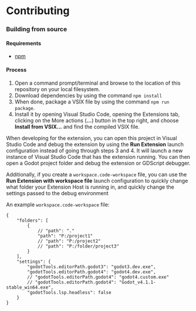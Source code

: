 # Contributing

### Building from source

#### Requirements

- [npm](https://www.npmjs.com/get-npm)

#### Process

1. Open a command prompt/terminal and browse to the location of this repository on your local filesystem.
2. Download dependencies by using the command `npm install`
3. When done, package a VSIX file by using the command `npm run package`.
4. Install it by opening Visual Studio Code, opening the Extensions tab, clicking on the More actions (**...**) button in the top right, and choose **Install from VSIX...** and find the compiled VSIX file.

When developing for the extension, you can open this project in Visual Studio Code and debug the extension by using the **Run Extension** launch configuration instead of going through steps 3 and 4. It will launch a new instance of Visual Studio Code that has the extension running. You can then open a Godot project folder and debug the extension or GDScript debugger.

Additionally, if you create a `workspace.code-workspace` file, you can use the **Run Extension with workspace file** launch configuration to quickly change what folder your Extension Host is running in, and quickly change the settings passed to the debug environment

An example `workspace.code-workspace` file:
```jsonc
{
	"folders": [
		{
			// "path": "."
			"path": "P:/project1"
			// "path": "P:/project2"
			// "path": "P:/folder/project3"
		}
	],
    "settings": {
		"godotTools.editorPath.godot3": "godot3.dev.exe",
		"godotTools.editorPath.godot4": "godot4.dev.exe",
		// "godotTools.editorPath.godot4": "godot4.custom.exe"
        // "godotTools.editorPath.godot4": "Godot_v4.1.1-stable_win64.exe",
        "godotTools.lsp.headless": false
	}
}
```
